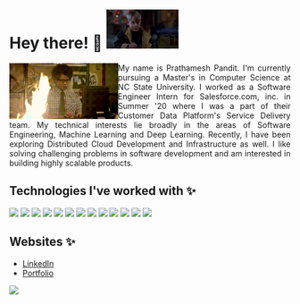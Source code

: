 # Hey there! 👋 <img src="https://raw.githubusercontent.com/xprathamesh/xprathamesh/main/media/giphy-culkin.gif" height="70px">

<p align="justify"><img src="https://raw.githubusercontent.com/xprathamesh/xprathamesh/main/media/working-IT.gif" align="left" height="100"> My name is Prathamesh Pandit. I'm currently pursuing a Master's in Computer Science at NC State University. I worked as a Software Engineer Intern for Salesforce.com, inc. in Summer '20 where I was a part of their Customer Data Platform's Service Delivery team. My technical interests lie broadly in the areas of Software Engineering, Machine Learning and Deep Learning. Recently, I have been exploring Distributed Cloud Development and Infrastructure as well. I like solving challenging problems in software development and am interested in building highly scalable products.<br clear="left"/></p>

## Technologies I've worked with ✨
![](https://img.shields.io/badge/Code-Python-informational?style=flat-square&logo=python&logoColor=white&color=blue)
![](https://img.shields.io/badge/Code-Java-informational?style=flat-square&logo=java&logoColor=white&color=blue)
![](https://img.shields.io/badge/Code-Golang-informational?style=flat-square&logo=go&logoColor=white&color=blue)
![](https://img.shields.io/badge/Framework-Tensorflow-informational?style=flat-square&logo=tensorflow&logoColor=white&color=blue)
![](https://img.shields.io/badge/Framework-Keras-informational?style=flat-square&logo=keras&logoColor=white&color=blue)
![](https://img.shields.io/badge/Library-ScikitLearn-informational?style=flat-square&logo=scikit-learn&logoColor=white&color=blue)
![](https://img.shields.io/badge/Platform-Salesforce-informational?style=flat-square&logo=salesforce&logoColor=white&color=blue)
![](https://img.shields.io/badge/Tools-Oracle-informational?style=flat-square&logo=oracle&logoColor=white&color=blue)
![](https://img.shields.io/badge/Tools-Docker-informational?style=flat-square&logo=docker&logoColor=white&color=blue)
![](https://img.shields.io/badge/Tools-Kubernetes-informational?style=flat-square&logo=kubernetes&logoColor=white&color=blue)
![](https://img.shields.io/badge/Tools-Spinnaker-informational?style=flat-square&logo=spinnaker&logoColor=white&color=blue)
![](https://img.shields.io/badge/Tools-Helm-informational?style=flat-square&logo=helm&logoColor=white&color=blue)
![](https://img.shields.io/badge/IDE-VSCode-informational?style=flat-square&logo=visual-studio-code&logoColor=white&color=blue)

## Websites ✨
- [LinkedIn](https://www.linkedin.com/in/prathameshpandit)
- [Portfolio](xprathamesh.github.io)

![](https://komarev.com/ghpvc/?username=xprathamesh&color=blue&style=flat-square)

<!--
![My github stats](https://github-readme-stats.vercel.app/api?username=xprathamesh&show_icons=true&theme=default)
-->
<!--
**xprathamesh/xprathamesh** is a ✨ _special_ ✨ repository because its `README.md` (this file) appears on your GitHub profile.

Here are some ideas to get you started:

- 🔭 I’m currently working on ...
- 🌱 I’m currently learning ...
- 👯 I’m looking to collaborate on ...
- 🤔 I’m looking for help with ...
- 💬 Ask me about ...
- 📫 How to reach me: ...
- 😄 Pronouns: ...
- ⚡ Fun fact: ...
-->
